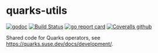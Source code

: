 # quarks-utils

[![godoc](https://godoc.org/code.cloudfoundry.org/quarks-utils?status.svg)](https://godoc.org/code.cloudfoundry.org/quarks-utils)
[![Build Status](https://api.travis-ci.org/cloudfoundry-incubator/quarks-utils.svg?branch=master)](https://travis-ci.org/cloudfoundry-incubator/quarks-utils)
[![go report card](https://goreportcard.com/badge/code.cloudfoundry.org/quarks-utils)](https://goreportcard.com/report/code.cloudfoundry.org/quarks-utils)
[![Coveralls github](https://img.shields.io/coveralls/github/cloudfoundry-incubator/quarks-utils.svg?style=flat)](https://coveralls.io/github/cloudfoundry-incubator/quarks-utils?branch=HEAD)


Shared code for Quarks operators, see https://quarks.suse.dev/docs/development/.
